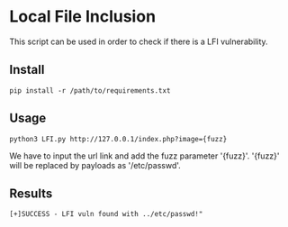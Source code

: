 
# Local File Inclusion

This script can be used in order to check if there is a 
LFI vulnerability.



## Install

```
pip install -r /path/to/requirements.txt
```

## Usage
```
python3 LFI.py http://127.0.0.1/index.php?image={fuzz}
```
We have to input the url link and add the fuzz parameter '{fuzz}'.
'{fuzz}' will be replaced by payloads as '/etc/passwd'.

## Results
```
[+]SUCCESS - LFI vuln found with ../etc/passwd!"
```

